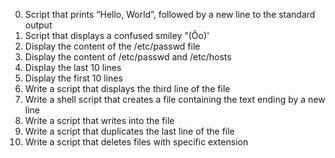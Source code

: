 0. Script that prints “Hello, World”, followed by a new line to the standard output
1. Script that displays a confused smiley "(Ôo)'
2. Display the content of the /etc/passwd file
3. Display the content of /etc/passwd and /etc/hosts
4. Display the last 10 lines
5. Display the first 10 lines
6. Write a script that displays the third line of the file
7. Write a shell script that creates a file containing the text ending by a new line
8. Write a script that writes into the file
9. Write a script that duplicates the last line of the file
10. Write a script that deletes files with specific extension
